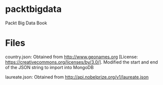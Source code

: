 # packtbigdata
Packt Big Data Book

# Files
country.json: Obtained from http://www.geonames.org [License: https://creativecommons.org/licenses/by/3.0/]. Modified the start and end of the JSON string to import into MongoDB

laureate.json: Obtained from http://api.nobelprize.org/v1/laureate.json
